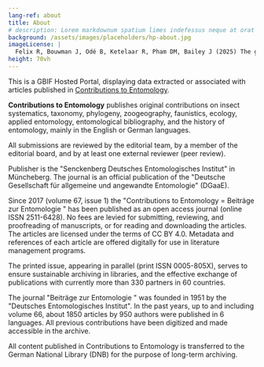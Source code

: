```yaml
---
lang-ref: about
title: About
# description: Lorem markdownum spatium limes indefessus neque at orat aestuat
background: /assets/images/placeholders/hp-about.jpg
imageLicense: |
  Felix R, Bouwman J, Odé B, Ketelaar R, Pham DM, Bailey J (2025) The grasshoppers and crickets (Orthoptera) of the Socotra Archipelago (Yemen): a comprehensive overview and a description of a new _Oecanthus_ Tree Cricket (Oecanthidae). Contributions to Entomology 75(1): 21-166. [https://doi.org/10.3897/contrib.entomol.75.e144389](https://doi.org/10.3897/contrib.entomol.75.e144389)
height: 70vh
---
```


This is а GBIF Hosted Portal, displaying data extracted or associated with articles published in [Contributions to Entomology](https://contributions-to-entomology.arphahub.com/).

**Contributions to Entomology** publishes original contributions on insect systematics, taxonomy, phylogeny, zoogeography, faunistics, ecology, applied entomology, entomological bibliography, and the history of entomology, mainly in the English or German languages.

All submissions are reviewed by the editorial team, by a member of the editorial board, and by at least one external reviewer (peer review).

Publisher is the "Senckenberg Deutsches Entomologisches Institut" in Müncheberg. The journal is an official publication of the "Deutsche Gesellschaft für allgemeine und angewandte Entomologie" (DGaaE).

Since 2017 (volume 67, issue 1) the "Contributions to Entomology = Beiträge zur Entomologie " has been published as an open access journal (online ISSN 2511-6428). No fees are levied for submitting, reviewing, and proofreading of manuscripts, or for reading and downloading the articles. The articles are licensed under the terms of CC BY 4.0. Metadata and references of each article are offered digitally for use in literature management programs.

The printed issue, appearing in parallel (print ISSN 0005-805X), serves to ensure sustainable archiving in libraries, and the effective exchange of publications with currently more than 330 partners in 60 countries.

The journal "Beiträge zur Entomologie " was founded in 1951 by the "Deutsches Entomologisches Institut". In the past years, up to and including volume 66, about 1850 articles by 950 authors were published in 6 languages. All previous contributions have been digitized and made accessible in the archive.

All content published in Contributions to Entomology is transferred to the German National Library (DNB) for the purpose of long-term archiving.